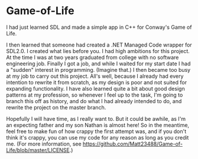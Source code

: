 # Game-of-Life
I had just learned SDL and made a simple app in C++ for Conway's Game of Life.

I then learned that someone had created a .NET Managed Code wrapper for SDL2.0.
I created what lies before you. I had high ambitions for this project. At the time
I was at two years graduated from college with no software engineering job.
Finally I got a job, and while I waited for my start date I had a "sudden"
interest in programming. (Imagine that.) I then became too busy at my job to
carry out this project. All's well, because I already had every intention to
rewrite it from scratch, as my design is poor and not suited for expanding functionality.
I have also learned quite a bit about good design patterns at my profession, so
whenever I feel up to the task, I'm going to branch this off as history, and do what
I had already intended to do, and rewrite the project on the master branch.

Hopefully I will have time, as I really want to. But it could be awhile, as I'm an
expecting father and my son Nathan is almost here! So in the meantime, feel free
to make fun of how crappy the first attempt was, and if you don't think it's crappy, you
can use my code for any reason as long as you credit me. (For more information, see
https://github.com/Matt23488/Game-of-Life/blob/master/LICENSE.)
